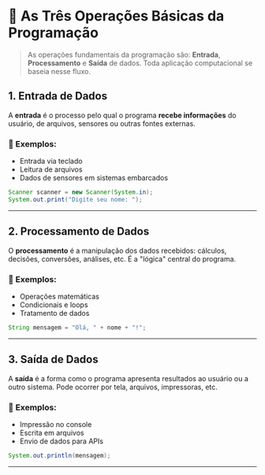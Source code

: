 # 🧠 As Três Operações Básicas da Programação

> As operações fundamentais da programação são: **Entrada**, **Processamento** e **Saída** de dados. Toda aplicação computacional se baseia nesse fluxo.

## 1. **Entrada de Dados**

A **entrada** é o processo pelo qual o programa **recebe informações** do usuário, de arquivos, sensores ou outras fontes externas.

### 🔹 Exemplos:
- Entrada via teclado
- Leitura de arquivos
- Dados de sensores em sistemas embarcados

```java
Scanner scanner = new Scanner(System.in);
System.out.print("Digite seu nome: ");
```
---

## 2. Processamento de Dados

O **processamento** é a manipulação dos dados recebidos: cálculos, decisões, conversões, análises, etc. É a "lógica" central do programa.

### 🔹 Exemplos:
- Operações matemáticas
- Condicionais e loops
- Tratamento de dados

```java
String mensagem = "Olá, " + nome + "!";
```
---

## 3. Saída de Dados

A **saída** é a forma como o programa apresenta resultados ao usuário ou a outro sistema. Pode ocorrer por tela, arquivos, impressoras, etc.

### 🔹 Exemplos:
- Impressão no console
- Escrita em arquivos
- Envio de dados para APIs

```java
System.out.println(mensagem);
```
---